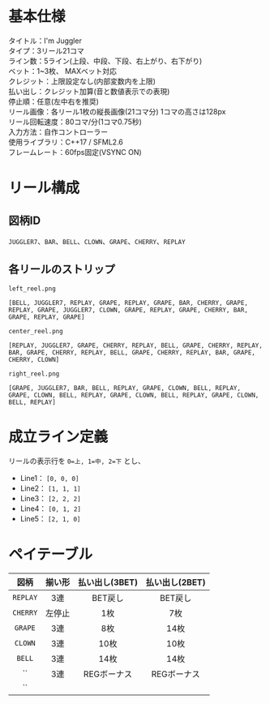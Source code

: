 # 基本仕様
タイトル：I'm Juggler<br>タイプ：3リール21コマ<br>ライン数：5ライン(上段、中段、下段、右上がり、右下がり)<br>ベット：1~3枚、 MAXベット対応<br>クレジット：上限設定なし(内部変数内を上限)<br>払い出し：クレジット加算(音と数値表示での表現)<br>停止順：任意(左中右を推奨)<br>リール画像：各リール1枚の縦長画像(21コマ分) 1コマの高さは128px<br>リール回転速度：80コマ/分(1コマ0.75秒)<br>入力方法：自作コントローラー<br>
使用ライブラリ：C++17 / SFML2.6<br>
フレームレート：60fps固定(VSYNC ON)

# リール構成
## 図柄ID
`JUGGLER7`、`BAR`、`BELL`、`CLOWN`、`GRAPE`、`CHERRY`、`REPLAY`
## 各リールのストリップ
`left_reel.png`<br>

`[BELL, JUGGLER7, REPLAY, GRAPE, REPLAY, GRAPE, BAR, CHERRY, GRAPE, REPLAY, GRAPE, JUGGLER7, CLOWN, GRAPE, REPLAY, GRAPE, CHERRY, BAR, GRAPE, REPLAY, GRAPE]`<br>

`center_reel.png`<br>

`[REPLAY, JUGGLER7, GRAPE, CHERRY, REPLAY, BELL, GRAPE, CHERRY, REPLAY, BAR, GRAPE, CHERRY, REPLAY, BELL, GRAPE, CHERRY, REPLAY, BAR, GRAPE, CHERRY, CLOWN]`<br>

`right_reel.png`<br>

`[GRAPE, JUGGLER7, BAR, BELL, REPLAY, GRAPE, CLOWN, BELL, REPLAY, GRAPE, CLOWN, BELL, REPLAY, GRAPE, CLOWN, BELL, REPLAY, GRAPE, CLOWN, BELL, REPLAY]`<br>

# 成立ライン定義
リールの表示行を `0=上, 1=中, 2=下` とし、
- Line1： `[0, 0, 0]`
- Line2： `[1, 1, 1]`
- Line3： `[2, 2, 2]`
- Line4： `[0, 1, 2]`
- Line5： `[2, 1, 0]`

# ペイテーブル
|図柄|揃い形|払い出し(3BET)|払い出し(2BET)|
|:---:|:---:|:---:|:---:|
|`REPLAY`|3連|BET戻し|BET戻し|
|`CHERRY`|左停止|1枚|7枚|
|`GRAPE`|3連|8枚|14枚|
|`CLOWN`|3連|10枚|10枚|
|`BELL`|3連|14枚|14枚|
|``|3連|REGボーナス|REGボーナス|
|``||||

